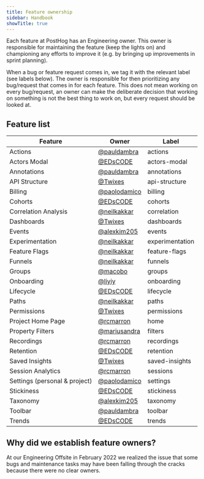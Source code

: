 ```yaml
---
title: Feature ownership
sidebar: Handbook
showTitle: true
---
```


Each feature at PostHog has an Engineering owner. This owner is responsible for maintaining the feature (keep the lights on) and championing any efforts to improve it (e.g. by bringing up improvements in sprint planning).

When a bug or feature request comes in, we tag it with the relevant label (see labels below). The owner is responsible for then prioritizing any bug/request that comes in for each feature. This does not mean working on every bug/request, an owner can make the deliberate decision that working on something is not the best thing to work on, but every request should be looked at.


## Feature list

| Feature |  Owner  |  Label  |
|---|---|---|
| Actions | [@pauldambra][@pauldambra]  | <span class="lemon-tag gh-tag">actions</span> |
| Actors Modal | [@EDsCODE][@EDsCODE]  | <span class="lemon-tag gh-tag">actors-modal</span>  |
| Annotations | [@pauldambra][@pauldambra]  | <span class="lemon-tag gh-tag">annotations</span> |
| API Structure | [@Twixes][@Twixes]  | <span class="lemon-tag gh-tag">api-structure</span>  |
| Billing | [@paolodamico][@paolodamico]  |  <span class="lemon-tag gh-tag">billing</span> |
| Cohorts | [@EDsCODE][@EDsCODE]  |  <span class="lemon-tag gh-tag">cohorts</span>  |
| Correlation Analysis | [@neilkakkar][@neilkakkar]  |  <span class="lemon-tag gh-tag">correlation</span> |
| Dashboards | [@Twixes][@Twixes]  |  <span class="lemon-tag gh-tag">dashboards</span> |
| Events | [@alexkim205][@alexkim205]  |  <span class="lemon-tag gh-tag">events</span>  |
| Experimentation | [@neilkakkar][@neilkakkar] |  <span class="lemon-tag gh-tag">experimentation</span> |
| Feature Flags | [@neilkakkar][@neilkakkar]  |  <span class="lemon-tag gh-tag">feature-flags</span> |
| Funnels | [@neilkakkar][@neilkakkar]  |  <span class="lemon-tag gh-tag">funnels</span>  |
| Groups | [@macobo][@macobo]  |  <span class="lemon-tag gh-tag">groups</span> |
| Onboarding | [@liyiy][@liyiy]  | <span class="lemon-tag gh-tag">onboarding</span>  |
| Lifecycle | [@EDsCODE][@EDsCODE]  | <span class="lemon-tag gh-tag">lifecycle</span>  |
| Paths | [@neilkakkar][@neilkakkar]  |  <span class="lemon-tag gh-tag">paths</span> |
| Permissions | [@Twixes][@Twixes]  | <span class="lemon-tag gh-tag">permissions</span>  |
| Project Home Page | [@rcmarron][@rcmarron]  | <span class="lemon-tag gh-tag">home</span> |
| Property Filters | [@mariusandra][@mariusandra]  | <span class="lemon-tag gh-tag">filters</span>  |
| Recordings | [@rcmarron][@rcmarron]  |  <span class="lemon-tag gh-tag">recordings</span> |
| Retention | [@EDsCODE][@EDsCODE]  |  <span class="lemon-tag gh-tag">retention</span> |
| Saved Insights | [@Twixes][@Twixes]  |  <span class="lemon-tag gh-tag">saved-insights</span> |
| Session Analytics | [@rcmarron][@rcmarron]  |  <span class="lemon-tag gh-tag">sessions</span> |
| Settings (personal & project) | [@paolodamico][@paolodamico]  |  <span class="lemon-tag gh-tag">settings</span> |
| Stickiness | [@EDsCODE][@EDsCODE]  | <span class="lemon-tag gh-tag">stickiness</span>  |
| Taxonomy | [@alexkim205][@alexkim205]  | <span class="lemon-tag gh-tag">taxonomy</span>  |
| Toolbar | [@pauldambra][@pauldambra]  | <span class="lemon-tag gh-tag">toolbar</span>  |
| Trends | [@EDsCODE][@EDsCODE]  | <span class="lemon-tag gh-tag">trends</span>  |


## Why did we establish feature owners?
At our Engineering Offsite in February 2022 we realized the issue that some bugs and maintenance tasks may have been falling through the cracks because there were no clear owners.


[@alexkim205]: https://github.com/alexkim205
[@EDsCODE]: https://github.com/EDsCODE
[@liyiy]: https://github.com/liyiy
[@macobo]: https://github.com/macobo
[@mariusandra]: https://github.com/mariusandra
[@neilkakkar]: https://github.com/neilkakkar
[@paolodamico]: https://github.com/paolodamico
[@pauldambra]: https://github.com/pauldambra
[@rcmarron]: https://github.com/rcmarron
[@Twixes]: https://github.com/Twixes